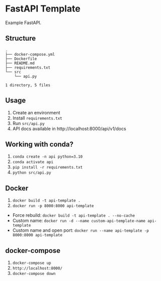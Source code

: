 # FastAPI Template

Example FastAPI.

## Structure

```
.
├── docker-compose.yml
├── Dockerfile
├── README.md
├── requirements.txt
└── src
    └── api.py

1 directory, 5 files
```

## Usage

1. Create an environment
2. Install `requirements.txt`
3. Run `src/api.py`
4. API docs available in http://localhost:8000/api/v1/docs

## Working with conda?

1. `conda create -n api python=3.10`
2. `conda activate api`
3. `pip install -r requirements.txt`
4. `python src/api.py`

## Docker

1. `docker build -t api-template .`
2. `docker run -p 8000:8000 api-template`

- Force rebuild: `docker build -t api-template . --no-cache`
- Custom name: `docker run -d --name custom-api-template-name api-template`
- Custom name and open port: `docker run --name api-template -p 8000:8000 api-template`

## docker-compose

1. `docker-compose up`
2. `http://localhost:8000/`
3. `docker-compose down`
